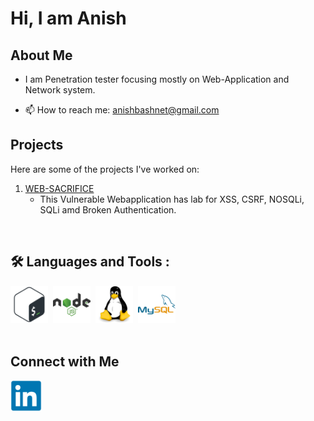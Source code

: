 # Hi, I am Anish 



## About Me

- I am Penetration tester focusing mostly on Web-Application and Network system.
&nbsp;
  
- 📫 How to reach me: anishbashnet@gmail.com
&nbsp;
## Projects

Here are some of the projects I've worked on:

1. [WEB-SACRIFICE](https://github.com/Bashnett/WEBSACRIFICE)
   - This Vulnerable Webapplication has lab for XSS, CSRF, NOSQLi, SQLi amd Broken Authentication.

&nbsp;
## :hammer_and_wrench: Languages and Tools :
<div>
  <img src="https://github.com/devicons/devicon/blob/master/icons/bash/bash-original.svg" title="Java" alt="bash" width="60" height="60"/>&nbsp;
  <img src="https://github.com/devicons/devicon/blob/master/icons/nodejs/nodejs-original-wordmark.svg" title="NodeJS" alt="NodeJS" width="60" height="60"/>&nbsp;
  <img src="https://github.com/devicons/devicon/blob/master/icons/linux/linux-original.svg" title="linux" alt="linux" width="60" height="60"/>&nbsp;
  <img src="https://github.com/devicons/devicon/blob/master/icons/mysql/mysql-original-wordmark.svg" title="mysql" alt="mysql" width="60" height="60"/>&nbsp;
</div>
&nbsp;&nbsp;&nbsp;

## Connect with Me

<a href="https://www.linkedin.com/in/anish-basnet36"><img src="https://github.com/devicons/devicon/blob/master/icons/linkedin/linkedin-original.svg" title="linkedin" alt="linkedin" width="50" height="50" /></a>

